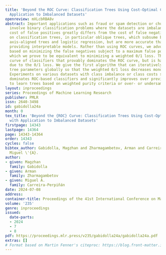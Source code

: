 ```yaml
---
title: 'Beyond the ROC Curve: Classification Trees Using Cost-Optimal Curves, with
  Application to Imbalanced Datasets'
openreview: mXLcbRBA8v
abstract: Important applications such as fraud or spam detection or churn prediction
  involve binary classification problems where the datasets are imbalanced and the
  cost of false positives greatly differs from the cost of false negatives. We focus
  on classification trees, in particular oblique trees, which subsume both the traditional
  axis-aligned trees and logistic regression, but are more accurate than both while
  providing interpretable models. Rather than using ROC curves, we advocate a loss
  based on minimizing the false negatives subject to a maximum false positive rate,
  which we prove to be equivalent to minimizing a weighted 0/1 loss. This yields a
  curve of classifiers that provably dominates the ROC curve, but is hard to optimize
  due to the 0/1 loss. We give the first algorithm that can iteratively update the
  tree parameters globally so that the weighted 0/1 loss decreases monotonically.
  Experiments on various datasets with class imbalance or class costs show this indeed
  dominates ROC-based classifiers and significantly improves over previous approaches
  to learn trees based on weighted purity criteria or over- or undersampling.
layout: inproceedings
series: Proceedings of Machine Learning Research
publisher: PMLR
issn: 2640-3498
id: gabidolla24a
month: 0
tex_title: 'Beyond the {ROC} Curve: Classification Trees Using Cost-Optimal Curves,
  with Application to Imbalanced Datasets'
firstpage: 14343
lastpage: 14364
page: 14343-14364
order: 14343
cycles: false
bibtex_author: Gabidolla, Magzhan and Zharmagambetov, Arman and Carreira-Perpi\~{n}\'{a}n,
  Miguel \'{A}.
author:
- given: Magzhan
  family: Gabidolla
- given: Arman
  family: Zharmagambetov
- given: Miguel Á.
  family: Carreira-Perpiñán
date: 2024-07-08
address:
container-title: Proceedings of the 41st International Conference on Machine Learning
volume: '235'
genre: inproceedings
issued:
  date-parts:
  - 2024
  - 7
  - 8
pdf: https://proceedings.mlr.press/v235/gabidolla24a/gabidolla24a.pdf
extras: []
# Format based on Martin Fenner's citeproc: https://blog.front-matter.io/posts/citeproc-yaml-for-bibliographies/
---
```

